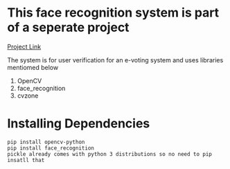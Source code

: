 #   This face recognition system is part of a seperate project 
<a href = "https://github.com/ragha1v/Minor2_E_Voting_System">Project Link</a>

The system is for user verification for an e-voting system and uses libraries mentiomed below
1. OpenCV
2. face_recognition
3. cvzone
#   Installing Dependencies

    pip install opencv-python
    pip install face_recognition
    pickle already comes with python 3 distributions so no need to pip insatll that

